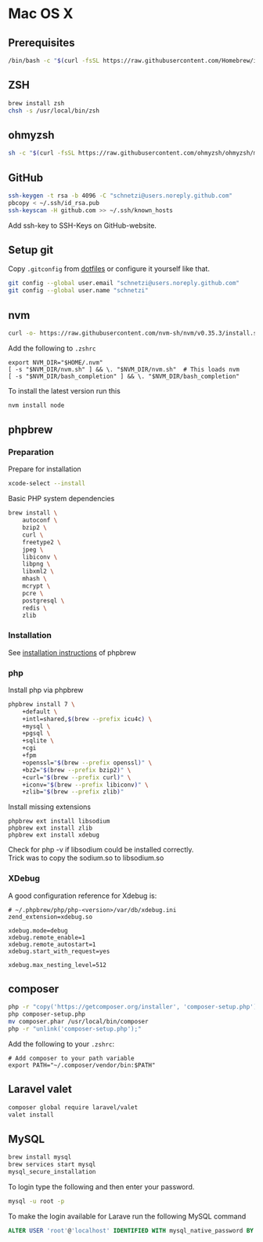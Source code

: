 # Mac OS X

## Prerequisites

```sh
/bin/bash -c "$(curl -fsSL https://raw.githubusercontent.com/Homebrew/install/master/install.sh)"
```

## ZSH

```sh
brew install zsh
chsh -s /usr/local/bin/zsh
```

## ohmyzsh

```sh
sh -c "$(curl -fsSL https://raw.githubusercontent.com/ohmyzsh/ohmyzsh/master/tools/install.sh)"
```

## GitHub

```sh
ssh-keygen -t rsa -b 4096 -C "schnetzi@users.noreply.github.com"
pbcopy < ~/.ssh/id_rsa.pub
ssh-keyscan -H github.com >> ~/.ssh/known_hosts
```

Add ssh-key to SSH-Keys on GitHub-website.

## Setup git

Copy `.gitconfig` from [dotfiles](https://github.com/schnetzi/dotfiles) or configure it yourself like that.

```sh
git config --global user.email "schnetzi@users.noreply.github.com"
git config --global user.name "schnetzi"
```

## nvm

```sh
curl -o- https://raw.githubusercontent.com/nvm-sh/nvm/v0.35.3/install.sh | bash
```

Add the following to `.zshrc`

```
export NVM_DIR="$HOME/.nvm"
[ -s "$NVM_DIR/nvm.sh" ] && \. "$NVM_DIR/nvm.sh"  # This loads nvm
[ -s "$NVM_DIR/bash_completion" ] && \. "$NVM_DIR/bash_completion"
```

To install the latest version run this

```sh
nvm install node
```

## phpbrew

### Preparation
Prepare for installation

```sh
xcode-select --install
```

Basic PHP system dependencies
```sh
brew install \
    autoconf \
    bzip2 \
    curl \
    freetype2 \
    jpeg \
    libiconv \
    libpng \
    libxml2 \
    mhash \
    mcrypt \
    pcre \
    postgresql \
    redis \
    zlib
```

### Installation
See [installation instructions](https://github.com/phpbrew/phpbrew#installation) of phpbrew

### php

Install php via phpbrew
```sh
phpbrew install 7 \
    +default \
    +intl=shared,$(brew --prefix icu4c) \
    +mysql \
    +pgsql \
    +sqlite \
    +cgi
    +fpm
    +openssl="$(brew --prefix openssl)" \
    +bz2="$(brew --prefix bzip2)" \
    +curl="$(brew --prefix curl)" \
    +iconv="$(brew --prefix libiconv)" \
    +zlib="$(brew --prefix zlib)"
```

Install missing extensions
```
phpbrew ext install libsodium
phpbrew ext install zlib
phpbrew ext install xdebug
```

Check for php -v if libsodium could be installed correctly.  
Trick was to copy the sodium.so to libsodium.so

### XDebug

A good configuration reference for Xdebug is:

```
# ~/.phpbrew/php/php-<version>/var/db/xdebug.ini
zend_extension=xdebug.so

xdebug.mode=debug
xdebug.remote_enable=1
xdebug.remote_autostart=1
xdebug.start_with_request=yes

xdebug.max_nesting_level=512
```

## composer

```sh
php -r "copy('https://getcomposer.org/installer', 'composer-setup.php');"
php composer-setup.php
mv composer.phar /usr/local/bin/composer
php -r "unlink('composer-setup.php');"
```

Add the following to your `.zshrc`:

```
# Add composer to your path variable
export PATH="~/.composer/vendor/bin:$PATH"
```

## Laravel valet

```sh
composer global require laravel/valet
valet install
```

## MySQL

```sh
brew install mysql
brew services start mysql
mysql_secure_installation
```

To login type the following and then enter your password.

```sh
mysql -u root -p
```

To make the login available for Larave run the following MySQL command

```sql
ALTER USER 'root'@'localhost' IDENTIFIED WITH mysql_native_password BY 'root';
```
